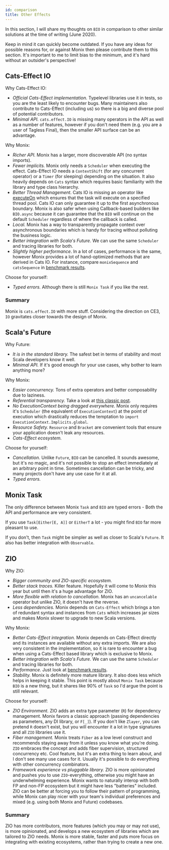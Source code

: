 ```yaml
---
id: comparison
title: Other Effects
---
```


In this section, I will share my thoughts on `BIO` in comparison to other similar solutions at the time of writing (June 2020).

Keep in mind it can quickly become outdated. If you have any ideas for possible reasons for, or against Monix then please contribute them to this section.
It's important to me to limit bias to the minimum, and it's hard without an outsider's perspective!

## Cats-Effect IO

Why Cats-Effect IO:
- *Official Cats-Effect implementation.* Typelevel libraries use it in tests, so you are the least likely to encounter bugs.
Many maintainers also contribute to Cats-Effect (including us) so there is a big and diverse pool of potential contributors.
- *Minimal API.* `cats.effect.IO` is missing many operators in the API as well as a number of features, however if you don't need them (e.g. you are a user of Tagless Final), then the smaller API surface can be an advantage.

Why Monix:
- *Richer API.* Monix has a larger, more discoverable API (no syntax imports).
- *Fewer implicits.* Monix only needs a `Scheduler` when executing the effect. Cats-Effect IO needs a `ContextShift` (for any concurrent operator) or a `Timer` (for sleeping) depending on the situation. It also heavily depends on `Cats` syntax which requires basic familiarity with the library and type class hierarchy.
- *Better Thread Management*. Cats IO is missing an operator like [executeOn](http://localhost:3000/monix-bio/api/monix/bio/BIO.html#executeOn(s:monix.execution.Scheduler,forceAsync:Boolean):monix.bio.BIO[E,A]) which
ensures that the task will execute on a specified thread pool. 
Cats IO can only guarantee it up to the first asynchronous boundary. 
Monix is also safer when using Callback-based builders like `BIO.async` because it can guarantee that 
the `BIO` will continue on the default `Scheduler` regardless of where the callback is called.
- *Local.* Monix has a way to transparently propagate context over asynchronous boundaries which is handy for tracing without polluting the business logic.
- *Better integration with Scala's Future.* We can use the same `Scheduler` and tracing libraries for both.
- *Slightly higher performance*. In a lot of cases, performance is the same, however Monix provides a lot of hand-optimized methods that are derived in Cats IO. 
For instance, compare `monixSequence` and `catsSequence` in [benchmark results](https://github.com/monix/monix-bio/tree/master/benchmarks/results).

Choose for yourself:
- *Typed errors.* Although there is still `Monix Task` if you like the rest.

### Summary

Monix is `cats.effect.IO` with more stuff. 
Considering the direction on CE3, `IO` gravitates closer towards the design of Monix.

## Scala's Future

Why Future:
- *It is in the standard library.* The safest bet in terms of stability and most Scala developers know it well.
- *Minimal API.* If it's good enough for your use cases, why bother to learn anything more?

Why Monix:
- *Easier concurrency.* Tons of extra operators and better composability due to laziness.
- *Referential transparency.* Take a look at [this classic post](https://www.reddit.com/r/scala/comments/8ygjcq/can_someone_explain_to_me_the_benefits_of_io/e2jfp9b/).
- *No ExecutionContext being dragged everywhere.* Monix only requires it's `Scheduler` (the equivalent of `ExecutionContext`) at the point of execution which drastically reduces the temptation to `import ExecutionContext.Implicits.global`.
- *Resource Safety.* `Resource` and `Bracket` are convenient tools that ensure your application doesn't leak any resources.
- *Cats-Effect ecosystem.*

Choose for yourself:
- *Cancellation.* Unlike `Future`, `BIO` can be cancelled. It sounds awesome, but it's no magic, and it's not possible to stop an effect immediately at an arbitrary point in time. 
Sometimes cancellation can be tricky, and many projects don't have any use case for it at all.
- *Typed errors.*

## Monix Task

The only difference between Monix `Task` and `BIO` are typed errors - Both the API and performance are very consistent.

If you use `Task[Either[E, A]]` or `EitherT` a lot - you might find `BIO` far more pleasant to use.

If you don't, then `Task` might be simpler as well as closer to Scala's `Future`. It also has better integration with `Observable`.

## ZIO

Why ZIO:
- *Bigger community and ZIO-specific ecosystem.*
- *Better stack traces.* Killer feature. Hopefully it will come to Monix this year but until then it's a huge advantage for ZIO.
- *More flexible with relation to cancellation.* Monix has an `uncancelable` operator but unlike ZIO, it doesn't have the reverse.
- *Less dependencies.* Monix depends on `Cats-Effect` which brings a ton of redundant syntax and instances from `Cats` which increases jar sizes and makes Monix slower to upgrade to new Scala versions.

Why Monix:
- *Better Cats-Effect integration.* Monix depends on Cats-Effect directly and its instances are available without any extra imports. 
We are also very consistent in the implementation, so it is rare to encounter a bug when using a Cats-Effect based library which is exclusive to Monix.
- *Better integration with Scala's Future.* We can use the same `Scheduler` and tracing libraries for both.
- *Performance.* Just look at [benchmark results](https://github.com/monix/monix-bio/tree/master/benchmarks/results).
- *Stability.* Monix is definitely more mature library. It also does less which helps in keeping it stable. 
This point is mostly about `Monix Task` because `BIO` is a new thing, but it shares like 90% of `Task` so I'd argue the point is still relevant.

Choose for yourself:
- *ZIO Environment.* ZIO adds an extra type parameter (`R`) for dependency management. 
Monix favors a classic approach (passing dependencies as parameters, any DI library, or `F[_]`).
If you don't like `Zlayer`, you can pretend `R` doesn't exist, but you will encounter it a lot in type signatures and all `ZIO` libraries use it.
- *Fiber management.* Monix treats `Fiber` as a low level construct and recommends staying away from it unless you know what you're doing. 
`ZIO` embraces the concept and adds fiber supervision, structured concurrency etc. Cool feature, but it's an extra thing to learn about, and I don't see many use cases for it.
Usually it's possible to do everything with other concurrency combinators.
- *Framework experience vs pluggable library.* ZIO is more opinionated and pushes you to use `ZIO`-everything, otherwise you might have an underwhelming experience.
Monix wants to naturally interop with both FP and non-FP ecosystem but it might have less "batteries" included. 
ZIO can be better at forcing you to follow their pattern of programming, while Monix can play nicer with your team's individual preferences and mixed (e.g. using both Monix and Future) codebases.

### Summary

ZIO has more contributors, more features (which you may or may not use), is more opinionated, and develops a new ecosystem of libraries which are tailored to ZIO needs.
Monix is more stable, faster and puts more focus on integrating with existing ecosystems, rather than trying to create a new one.
